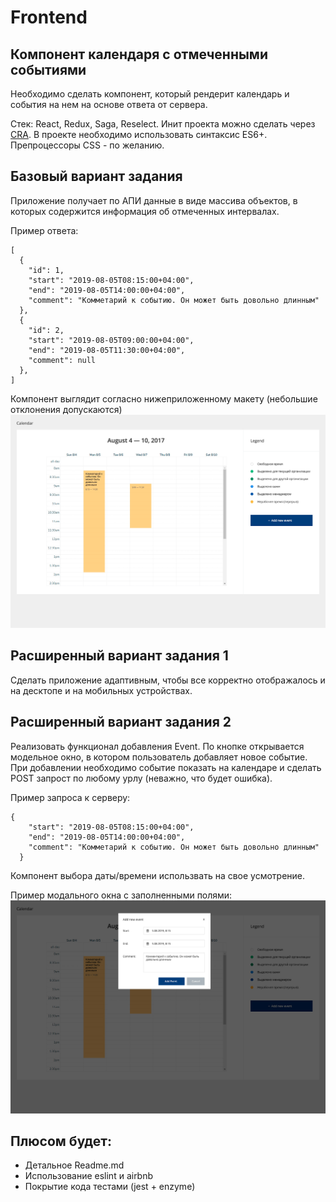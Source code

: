 # Frontend
## Компонент календаря с отмеченными событиями
Необходимо сделать компонент, который рендерит календарь и события на нем на основе ответа от сервера.

Стек: React, Redux, Saga, Reselect. Инит проекта можно сделать через [CRA](https://github.com/facebook/create-react-app). В проекте необходимо использовать синтаксис ES6+. Препроцессоры CSS - по желанию.

## Базовый вариант задания
Приложение получает по АПИ данные в виде массива объектов, в которых содержится информация об отмеченных интервалах.

Пример ответа:
```
[
  {
    "id": 1,
    "start": "2019-08-05T08:15:00+04:00",
    "end": "2019-08-05T14:00:00+04:00",
    "comment": "Комметарий к событию. Он может быть довольно длинным"
  },
  {
    "id": 2,
    "start": "2019-08-05T09:00:00+04:00",
    "end": "2019-08-05T11:30:00+04:00",
    "comment": null
  },
]
```

Компонент выглядит согласно нижеприложенному макету (небольшие отклонения допускаются)
![test-calendar-base](docs/test-calendar-base.jpg)

## Расширенный вариант задания 1
Сделать приложение адаптивным, чтобы все корректно отображалось и на десктопе и на мобильных устройствах.

## Расширенный вариант задания 2
Реализовать функционал добавления Event. По кнопке открывается модельное окно, в котором пользователь добавляет новое событие. При добавлении необходимо событие показать на календаре и сделать POST запрост по любому урлу (неважно, что будет ошибка).

Пример запроса к серверу:

```
{
    "start": "2019-08-05T08:15:00+04:00",
    "end": "2019-08-05T14:00:00+04:00",
    "comment": "Комметарий к событию. Он может быть довольно длинным"
  }
```

Компонент выбора даты/времени использвать на свое усмотрение.

Пример модального окна с заполненными полями:
![test-calendar-ext-filled](docs/test-calendar-ext-filled.jpg)

## Плюсом будет:
*  Детальное Readme.md
*  Использование eslint и airbnb
*  Покрытие кода тестами (jest + enzyme)